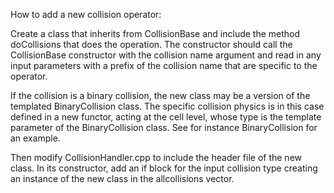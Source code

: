 How to add a new collision operator:

Create a class that inherits from CollisionBase and include the method doCollisions that does the
operation. The constructor should call the CollisionBase constructor with the collision
name argument and read in any input parameters with a prefix of the collision name that are
specific to the operator.

If the collision is a binary collision, the new class may be a version of the templated
BinaryCollision class. The specific collision physics is in this case defined in a new functor,
acting at the cell level, whose type is the template parameter of the BinaryCollision class. See
for instance BinaryCollision<PairWiseCoulombCollisionFunc> for an example.

Then modify CollisionHandler.cpp to include the header file of the new class. In its constructor,
add an if block for the input collision type creating an instance of the new class in the
allcollisions vector.
